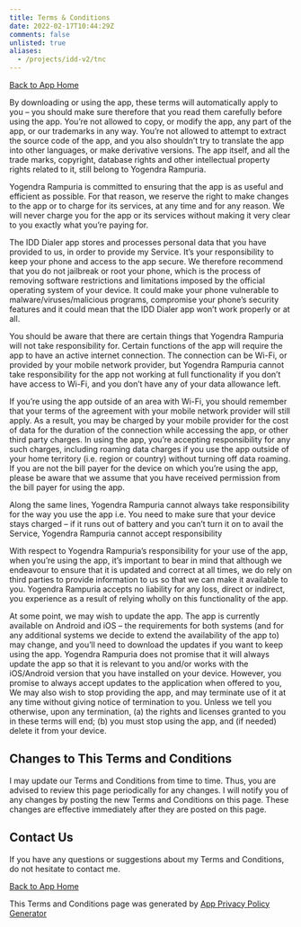 ```yaml
---
title: Terms & Conditions
date: 2022-02-17T10:44:29Z
comments: false
unlisted: true
aliases:
  - /projects/idd-v2/tnc
---
```


[Back to App Home](/projects/idd-v2)

By downloading or using the app, these terms will automatically apply to you – you should make sure therefore that you read them carefully before using the app. You’re not allowed to copy, or modify the app, any part of the app, or our trademarks in any way. You’re not allowed to attempt to extract the source code of the app, and you also shouldn’t try to translate the app into other languages, or make derivative versions. The app itself, and all the trade marks, copyright, database rights and other intellectual property rights related to it, still belong to Yogendra Rampuria.

Yogendra Rampuria is committed to ensuring that the app is as useful and efficient as possible. For that reason, we reserve the right to make changes to the app or to charge for its services, at any time and for any reason. We will never charge you for the app or its services without making it very clear to you exactly what you’re paying for.

The IDD Dialer app stores and processes personal data that you have provided to us, in order to provide my Service. It’s your responsibility to keep your phone and access to the app secure. We therefore recommend that you do not jailbreak or root your phone, which is the process of removing software restrictions and limitations imposed by the official operating system of your device. It could make your phone vulnerable to malware/viruses/malicious programs, compromise your phone’s security features and it could mean that the IDD Dialer app won’t work properly or at all.

You should be aware that there are certain things that Yogendra Rampuria will not take responsibility for. Certain functions of the app will require the app to have an active internet connection. The connection can be Wi-Fi, or provided by your mobile network provider, but Yogendra Rampuria cannot take responsibility for the app not working at full functionality if you don’t have access to Wi-Fi, and you don’t have any of your data allowance left.

If you’re using the app outside of an area with Wi-Fi, you should remember that your terms of the agreement with your mobile network provider will still apply. As a result, you may be charged by your mobile provider for the cost of data for the duration of the connection while accessing the app, or other third party charges. In using the app, you’re accepting responsibility for any such charges, including roaming data charges if you use the app outside of your home territory (i.e. region or country) without turning off data roaming. If you are not the bill payer for the device on which you’re using the app, please be aware that we assume that you have received permission from the bill payer for using the app.

Along the same lines, Yogendra Rampuria cannot always take responsibility for the way you use the app i.e. You need to make sure that your device stays charged – if it runs out of battery and you can’t turn it on to avail the Service, Yogendra Rampuria cannot accept responsibility

With respect to Yogendra Rampuria’s responsibility for your use of the app, when you’re using the app, it’s important to bear in mind that although we endeavour to ensure that it is updated and correct at all times, we do rely on third parties to provide information to us so that we can make it available to you. Yogendra Rampuria accepts no liability for any loss, direct or indirect, you experience as a result of relying wholly on this functionality of the app.

At some point, we may wish to update the app. The app is currently available on Android and iOS – the requirements for both systems (and for any additional systems we decide to extend the availability of the app to) may change, and you’ll need to download the updates if you want to keep using the app. Yogendra Rampuria does not promise that it will always update the app so that it is relevant to you and/or works with the iOS/Android version that you have installed on your device. However, you promise to always accept updates to the application when offered to you, We may also wish to stop providing the app, and may terminate use of it at any time without giving notice of termination to you. Unless we tell you otherwise, upon any termination, (a) the rights and licenses granted to you in these terms will end; (b) you must stop using the app, and (if needed) delete it from your device.

## Changes to This Terms and Conditions

I may update our Terms and Conditions from time to time. Thus, you are advised to review this page periodically for any changes. I will notify you of any changes by posting the new Terms and Conditions on this page. These changes are effective immediately after they are posted on this page.

## Contact Us

If you have any questions or suggestions about my Terms and Conditions, do not hesitate to contact me.

[Back to App Home](/projects/idd-v2)

This Terms and Conditions page was generated by [App Privacy Policy Generator](https://app-privacy-policy-generator.firebaseapp.com/)
